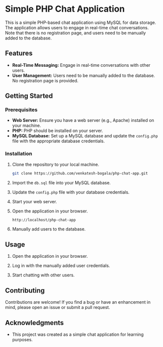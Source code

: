 # Simple PHP Chat Application
This is a simple PHP-based chat application using MySQL for data storage. The application allows users to engage in real-time chat conversations. Note that there is no registration page, and users need to be manually added to the database.

## Features

- **Real-Time Messaging:** Engage in real-time conversations with other users.
- **User Management:** Users need to be manually added to the database. No registration page is provided.

## Getting Started

### Prerequisites

- **Web Server:** Ensure you have a web server (e.g., Apache) installed on your machine.
- **PHP:** PHP should be installed on your server.
- **MySQL Database:** Set up a MySQL database and update the `config.php` file with the appropriate database credentials.

### Installation

1. Clone the repository to your local machine.

    ```bash
    git clone https://github.com/venkatesh-bogala/php-chat-app.git
    ```

2. Import the `db.sql` file into your MySQL database.

3. Update the `config.php` file with your database credentials.

4. Start your web server.

5. Open the application in your browser.

    ```bash
    http://localhost/php-chat-app
    ```

6. Manually add users to the database.

## Usage

1. Open the application in your browser.

2. Log in with the manually added user credentials.

3. Start chatting with other users.

## Contributing

Contributions are welcome! If you find a bug or have an enhancement in mind, please open an issue or submit a pull request.


## Acknowledgments

- This project was created as a simple chat application for learning purposes.
